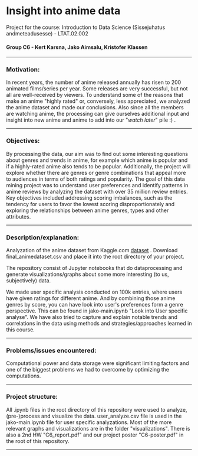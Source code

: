 # **Insight into anime data**
Project for the course: Introduction to Data Science (Sissejuhatus andmeteadusesse) - LTAT.02.002

#### Group C6 - Kert Karsna, Jako Aimsalu, Kristofer Klassen

---

### **Motivation:**
In recent years, the number of anime released annually has risen to 200 animated films/series per year.
Some releases are very successful, but not all are well-received by viewers.
To understand some of the reasons that make an anime "highly rated" or, conversely, less appreciated, we analyzed the anime dataset and made our conclusions.
Also since all the members are watching anime, the processing can give ourselves additional input and insight into new anime and anime to add into our "_watch later_" pile :) .

---

### **Objectives:**
By processing the data, our aim was to find out some interesting questions about genres and trends in anime, for example which anime is popular and if a highly-rated anime also tends to be popular.
Additionally, the project will explore whether there are genres or genre combinations that appeal more to audiences in terms of both ratings and popularity.
The goal of this data mining project was to understand user preferences and identify patterns in anime reviews by analyzing the dataset with over 35 million review entries.
Key objectives included addressing scoring imbalances, such as the tendency for users to favor the lowest scoring disproportionately and exploring the relationships between anime genres, types and other attributes.

---

### **Description/explanation:**

Analyzation of the anime dataset from Kaggle.com [dataset](https://www.kaggle.com/datasets/dbdmobile/myanimelist-dataset) .
Download final_animedataset.csv and place it into the root directory of your project.

The repository consist of Jupyter notebooks that do dataprocessing and generate visualizations/graphs about some more interesting (to us, subjectively) data.

We made user specific analysis conducted on 100k entries, where users have given ratings for different anime.
And by combining those anime genres by score, you can have look into user's preferences form a genre perspective.
This can be found in jako-main.ipynb "Look into User specific analyse".
We have also tried to capture and explain notable trends and correlations in the data using methods and strategies/approaches learned in this course. 

---

### **Problems/issues encountered:**

Computational power and data storage were significant limiting factors and one of the biggest problems we had to overcome by optimizing the computations.

---

### **Project structure:**

All .ipynb files in the root directory of this repository were used to analyze, (pre-)process and visualize the data.
user_analyze.csv file is used in the jako-main.ipynb file for user specific analyzations.
Most of the more relevant graphs and visualizations are in the folder "visualizations".
There is also a 2nd HW "C6_report.pdf" and our project poster "C6-poster.pdf" in the root of this repository.

---
